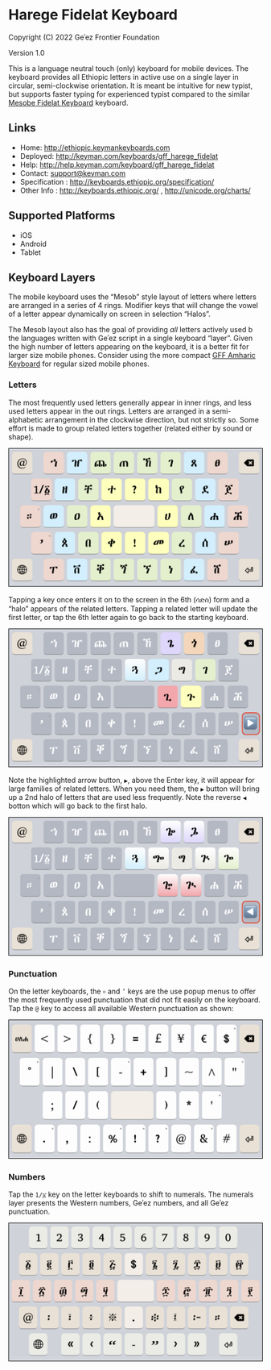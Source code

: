 # Harege Fidelat Keyboard

Copyright (C) 2022 Geʾez Frontier Foundation

Version 1.0

This is a language neutral touch (only) keyboard for mobile devices.  The keyboard provides all Ethiopic letters in active use on a single layer in circular, semi-clockwise orientation.  It is meant be intuitive for new typist, but supports faster typing for experienced typist compared to the similar [Mesobe Fidelat Keyboard](https://github.com/keymanapp/keyboards/tree/master/release/gff/gff_mesobe_fidelat) keyboard.

## Links

 * Home:     <http://ethiopic.keymankeyboards.com>
 * Deployed: <http://keyman.com/keyboards/gff_harege_fidelat>
 * Help:     <http://help.keyman.com/keyboard/gff_harege_fidelat>
 * Contact:  <support@keyman.com>
 * Specification :  http://keyboards.ethiopic.org/specification/
 * Other Info    :  http://keyboards.ethiopic.org/ , http://unicode.org/charts/

## Supported Platforms

 * iOS
 * Android
 * Tablet

## Keyboard Layers

The mobile keyboard uses the “Mesob” style layout of letters where letters are arranged in a series of 4 rings.  Modifier keys that will change the vowel of a letter appear dynamically on screen in selection “Halos”. 

The Mesob layout also has the goal of providing *all* letters actively used b the languages written with Geʾez script in a single keyboard “layer”. Given the high number of letters appearing on the keyboard, it is a better fit for larger size mobile phones.   Consider using the more compact [GFF Amharic Keyboard](https://github.com/keymanapp/keyboards/tree/master/release/gff/gff_amharic) for regular sized mobile phones.

### Letters

The most frequently used letters generally appear in inner rings, and less used letters appear in the out rings. Letters are arranged in a semi-alphabetic arrangement in the clockwise direction, but not strictly so.  Some effort is made to group related letters together (related either by sound or shape).

<img src="source/help/images/gff_mesob_halo-default-1.jpeg" style="border: 1px solid black;"/>

Tapping a key once enters it on to the screen in the 6th (ሳድስ) form and a “halo” appears of the related letters. Tapping a related letter will update the first letter, or tap the 6th letter again to go back to the starting keyboard. 

<img src="source/help/images/gff_mesob_halo-default-2.jpeg" style="border: 1px solid black;"/>

Note the highlighted arrow button, `▶`, above the Enter key, it will appear for large families of related letters.  When you need them, the `▶` button will bring up a 2nd halo of letters that are used less frequently. Note the reverse `◀` botton which will go back to the first halo.


<img src="source/help/images/gff_mesob_halo-default-3.jpeg" style="border: 1px solid black;"/>


### Punctuation

On the letter keyboards, the `።` and `’` keys are the use popup menus to offer the most frequently used punctuation that did not fit easily on the keyboard.  Tap the `@` key to access all available Western punctuation as shown:

<img src="source/help/images/gff_mesob_halo-punctuation-1.jpeg" style="border: 1px solid black;"/>

### Numbers

Tap the `1/፩` key on the letter keyboards to shift to numerals. The numerals layer presents the Western numbers, Geʾez numbers, and all Geʾez punctuation.

<img src="source/help/images/gff_mesob_halo-numerals-1.jpeg" style="border: 1px solid black;"/>
